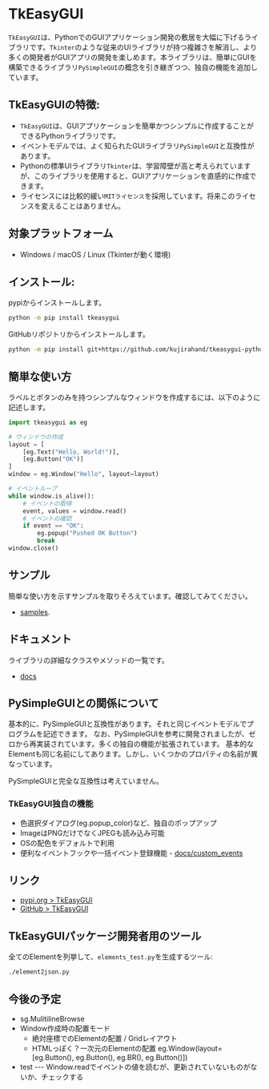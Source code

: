 # TkEasyGUI

`TkEasyGUI`は、PythonでのGUIアプリケーション開発の敷居を大幅に下げるライブラリです。`Tkinter`のような従来のUIライブラリが持つ複雑さを解消し、より多くの開発者がGUIアプリの開発を楽しめます。本ライブラリは、簡単にGUIを構築できるライブラリ`PySimpleGUI`の概念を引き継ぎつつ、独自の機能を追加しています。

## TkEasyGUIの特徴:

- `TkEasyGUI`は、GUIアプリケーションを簡単かつシンプルに作成することができるPythonライブラリです。
- イベントモデルでは、よく知られたGUIライブラリ`PySimpleGUI`と互換性があります。
- Pythonの標準UIライブラリ`Tkinter`は、学習障壁が高と考えられていますが、このライブラリを使用すると、GUIアプリケーションを直感的に作成できます。
- ライセンスには比較的緩い`MITライセンス`を採用しています。将来このライセンスを変えることはありません。

## 対象プラットフォーム

- Windows / macOS / Linux (Tkinterが動く環境)

## インストール:

pypiからインストールします。

```sh
python -m pip install tkeasygui
```

GitHubリポジトリからインストールします。

```sh
python -m pip install git+https://github.com/kujirahand/tkeasygui-python
```

## 簡単な使い方

ラベルとボタンのみを持つシンプルなウィンドウを作成するには、以下のように記述します。

```py
import tkeasygui as eg

# ウィンドウの作成
layout = [
    [eg.Text("Hello, World!")],
    [eg.Button("OK")]
]
window = eg.Window("Hello", layout=layout)

# イベントループ
while window.is_alive():
    # イベントの取得
    event, values = window.read()
    # イベントの確認
    if event == "OK":
        eg.popup("Pushed OK Button")
        break
window.close()
```

## サンプル

簡単な使い方を示すサンプルを取りそろえています。確認してみてください。

- [samples](https://github.com/kujirahand/tkeasygui-python/tree/main/tests).

## ドキュメント

ライブラリの詳細なクラスやメソッドの一覧です。

- [docs](https://github.com/kujirahand/tkeasygui-python/tree/main/docs)

## PySimpleGUIとの関係について

基本的に、PySimpleGUIと互換性があります。それと同じイベントモデルでプログラムを記述できます。
なお、PySimpleGUIを参考に開発されましたが、ゼロから再実装されています。多くの独自の機能が拡張されています。
基本的なElementも同じ名前にしてあります。しかし、いくつかのプロパティの名前が異なっています。

PySimpleGUIと完全な互換性は考えていません。

### TkEasyGUI独自の機能

- 色選択ダイアログ(eg.popup_color)など、独自のポップアップ
- ImageはPNGだけでなくJPEGも読み込み可能
- OSの配色をデフォルトで利用
- 便利なイベントフックや一括イベント登録機能 - [docs/custom_events](docs/custom_events.md)

## リンク

- [pypi.org > TkEasyGUI](https://pypi.org/project/tkeasygui/)
- [GitHub > TkEasyGUI](https://github.com/kujirahand/tkeasygui-python/)

## TkEasyGUIパッケージ開発者用のツール

全てのElementを列挙して、`elements_test.py`を生成するツール:

```sh
./element2json.py
```

## 今後の予定

- sg.MulitilineBrowse
- Window作成時の配置モード
  - 絶対座標でのElementの配置 / Gridレイアウト
  - HTMLっぽく？一次元のElementの配置 eg.Window(layout=[eg.Button(), eg.Button(), eg.BR(), eg.Button()])
- test --- Window.readでイベントの値を読むが、更新されていないものがないか、チェックする
